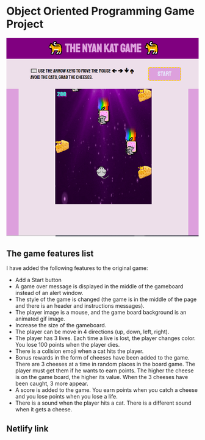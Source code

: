 # Object Oriented Programming Game Project

<p align="center"><img src="./images/screenshot1.png"></p>

## The game features list

I have added the following features to the original game:

- Add a Start button
- A game over message is displayed in the middle of the gameboard instead of an alert window.
- The style of the game is changed (the game is in the middle of the page and there is an header and instructions messages).
- The player image is a mouse, and the game board background is an animated gif image. 
- Increase the size of the gameboard.
- The player can be move in 4 directions (up, down, left, right).
- The player has 3 lives. Each time a live is lost, the player changes color. You lose 100 points when the player dies.
- There is a colision emoji when a cat hits the player.
- Bonus rewards in the form of cheeses have been added to the game. There are 3 cheeses at a time in random places in the board game. The player must get them if he wants to earn points. The higher the cheese is on the game board, the higher its value. When the 3 cheeses have been caught, 3 more appear.
- A score is added to the game. You earn points when you catch a cheese and you lose points when you lose a life.
- There is a sound when the player hits a cat. There is a different sound when it gets a cheese. 


## Netlify link


